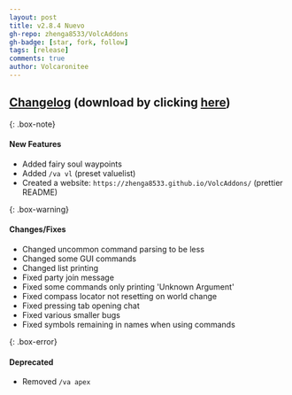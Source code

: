 ```yaml
---
layout: post
title: v2.8.4 Nuevo
gh-repo: zhenga8533/VolcAddons
gh-badge: [star, fork, follow]
tags: [release]
comments: true
author: Volcaronitee
---
```


## [Changelog](https://github.com/zhenga8533/VolcAddons/releases/tag/v2.8.4) (download by clicking [here](https://github.com/zhenga8533/VolcAddons/releases/download/v2.8.4/VolcAddons.zip))

{: .box-note}
#### New Features
- Added fairy soul waypoints
- Added `/va vl` (preset valuelist)
- Created a website: `https://zhenga8533.github.io/VolcAddons/` (prettier README)

{: .box-warning}
#### Changes/Fixes
- Changed uncommon command parsing to be less
- Changed some GUI commands
- Changed list printing
- Fixed party join message
- Fixed some commands only printing 'Unknown Argument'
- Fixed compass locator not resetting on world change
- Fixed pressing tab opening chat
- Fixed various smaller bugs
- Fixed symbols remaining in names when using commands

{: .box-error}
#### Deprecated
- Removed `/va apex`
